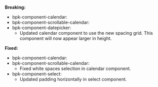 **Breaking:**

- bpk-component-calendar:
- bpk-component-scrollable-calendar:
- bpk-component-datepicker:
    - Updated calendar component to use the new spacing grid. This component will now appear larger in height.

**Fixed:**

- bpk-component-calendar:
- bpk-component-scrollable-calendar:
    - Fixed white spaces selection in calendar component.
- bpk-component-select:
    - Updated padding horizontally in select component. 
